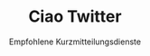 ---
slug: twitter
title: Ciao Twitter
subtitle: Empfohlene Kurzmitteilungsdienste
order: [mastodon, friendica]
---